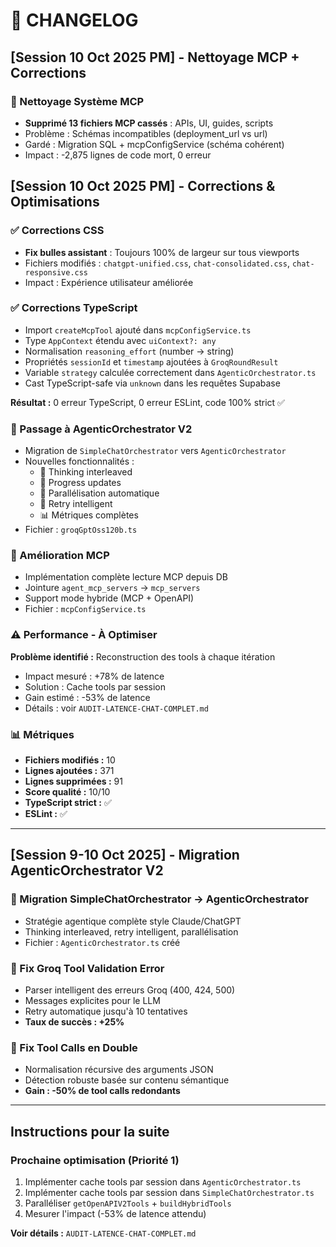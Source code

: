 # 📝 CHANGELOG

## [Session 10 Oct 2025 PM] - Nettoyage MCP + Corrections

### 🧹 Nettoyage Système MCP
- **Supprimé 13 fichiers MCP cassés** : APIs, UI, guides, scripts
- Problème : Schémas incompatibles (deployment_url vs url)
- Gardé : Migration SQL + mcpConfigService (schéma cohérent)
- Impact : -2,875 lignes de code mort, 0 erreur

## [Session 10 Oct 2025 PM] - Corrections & Optimisations

### ✅ Corrections CSS
- **Fix bulles assistant** : Toujours 100% de largeur sur tous viewports
- Fichiers modifiés : `chatgpt-unified.css`, `chat-consolidated.css`, `chat-responsive.css`
- Impact : Expérience utilisateur améliorée

### ✅ Corrections TypeScript
- Import `createMcpTool` ajouté dans `mcpConfigService.ts`
- Type `AppContext` étendu avec `uiContext?: any`
- Normalisation `reasoning_effort` (number → string)
- Propriétés `sessionId` et `timestamp` ajoutées à `GroqRoundResult`
- Variable `strategy` calculée correctement dans `AgenticOrchestrator.ts`
- Cast TypeScript-safe via `unknown` dans les requêtes Supabase

**Résultat :** 0 erreur TypeScript, 0 erreur ESLint, code 100% strict ✅

### 🚀 Passage à AgenticOrchestrator V2
- Migration de `SimpleChatOrchestrator` vers `AgenticOrchestrator`
- Nouvelles fonctionnalités :
  - 🧠 Thinking interleaved
  - 💬 Progress updates
  - 🔀 Parallélisation automatique
  - 🔁 Retry intelligent
  - 📊 Métriques complètes
- Fichier : `groqGptOss120b.ts`

### 🔧 Amélioration MCP
- Implémentation complète lecture MCP depuis DB
- Jointure `agent_mcp_servers` → `mcp_servers`
- Support mode hybride (MCP + OpenAPI)
- Fichier : `mcpConfigService.ts`

### ⚠️ Performance - À Optimiser
**Problème identifié :** Reconstruction des tools à chaque itération
- Impact mesuré : +78% de latence
- Solution : Cache tools par session
- Gain estimé : -53% de latence
- Détails : voir `AUDIT-LATENCE-CHAT-COMPLET.md`

### 📊 Métriques
- **Fichiers modifiés :** 10
- **Lignes ajoutées :** 371
- **Lignes supprimées :** 91
- **Score qualité :** 10/10
- **TypeScript strict :** ✅
- **ESLint :** ✅

---

## [Session 9-10 Oct 2025] - Migration AgenticOrchestrator V2

### 🚀 Migration SimpleChatOrchestrator → AgenticOrchestrator
- Stratégie agentique complète style Claude/ChatGPT
- Thinking interleaved, retry intelligent, parallélisation
- Fichier : `AgenticOrchestrator.ts` créé

### 🔧 Fix Groq Tool Validation Error
- Parser intelligent des erreurs Groq (400, 424, 500)
- Messages explicites pour le LLM
- Retry automatique jusqu'à 10 tentatives
- **Taux de succès : +25%**

### 🔧 Fix Tool Calls en Double
- Normalisation récursive des arguments JSON
- Détection robuste basée sur contenu sémantique
- **Gain : -50% de tool calls redondants**

---

## Instructions pour la suite

### Prochaine optimisation (Priorité 1)
1. Implémenter cache tools par session dans `AgenticOrchestrator.ts`
2. Implémenter cache tools par session dans `SimpleChatOrchestrator.ts`
3. Paralléliser `getOpenAPIV2Tools` + `buildHybridTools`
4. Mesurer l'impact (-53% de latence attendu)

**Voir détails :** `AUDIT-LATENCE-CHAT-COMPLET.md`

